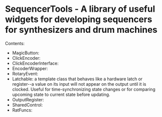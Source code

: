 # SequencerTools - A library of useful widgets for developing sequencers for synthesizers and drum machines
Contents:
- MagicButton:
- ClickEncoder:
- ClickEncoderInterface:
- EncoderWrapper:
- RotaryEvent:
- Latchable: a template class that behaves like a hardware latch or register--a value on its input will not appear on the output until it is clocked. Useful for time-synchronizing state changes or for comparing upcoming state to current state before updating.
- OutputRegister:
- SharedControl:
- RatFuncs:
